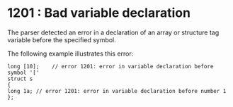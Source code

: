 # 1201 : Bad variable declaration

The parser detected an error in a declaration of an array or structure tag variable before the specified symbol.

&#x20;

The following example illustrates this error:

```
long [10];    // error 1201: error in variable declaration before symbol '['
struct s
{
long 1a; // error 1201: error in variable declaration before number 1
};
```

&#x20;
